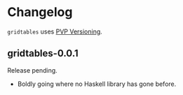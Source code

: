 # Changelog

`gridtables` uses [PVP Versioning][].

## gridtables-0.0.1

Release pending.

-   Boldly going where no Haskell library has gone before.

  [PVP Versioning]: https://pvp.haskell.org
